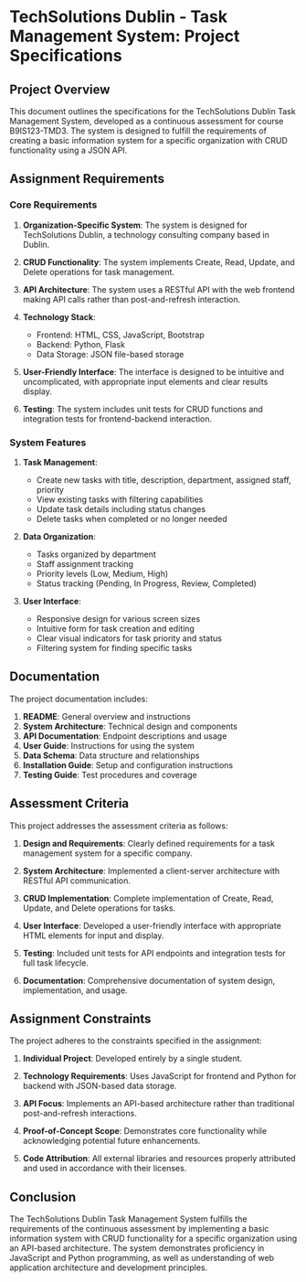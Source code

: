 # TechSolutions Dublin - Task Management System: Project Specifications

## Project Overview

This document outlines the specifications for the TechSolutions Dublin Task Management System, developed as a continuous assessment for course B9IS123-TMD3. The system is designed to fulfill the requirements of creating a basic information system for a specific organization with CRUD functionality using a JSON API.

## Assignment Requirements

### Core Requirements

1. **Organization-Specific System**: The system is designed for TechSolutions Dublin, a technology consulting company based in Dublin.

2. **CRUD Functionality**: The system implements Create, Read, Update, and Delete operations for task management.

3. **API Architecture**: The system uses a RESTful API with the web frontend making API calls rather than post-and-refresh interaction.

4. **Technology Stack**:
   - Frontend: HTML, CSS, JavaScript, Bootstrap
   - Backend: Python, Flask
   - Data Storage: JSON file-based storage

5. **User-Friendly Interface**: The interface is designed to be intuitive and uncomplicated, with appropriate input elements and clear results display.

6. **Testing**: The system includes unit tests for CRUD functions and integration tests for frontend-backend interaction.

### System Features

1. **Task Management**:
   - Create new tasks with title, description, department, assigned staff, priority
   - View existing tasks with filtering capabilities
   - Update task details including status changes
   - Delete tasks when completed or no longer needed

2. **Data Organization**:
   - Tasks organized by department
   - Staff assignment tracking
   - Priority levels (Low, Medium, High)
   - Status tracking (Pending, In Progress, Review, Completed)

3. **User Interface**:
   - Responsive design for various screen sizes
   - Intuitive form for task creation and editing
   - Clear visual indicators for task priority and status
   - Filtering system for finding specific tasks

## Documentation

The project documentation includes:

1. **README**: General overview and instructions
2. **System Architecture**: Technical design and components
3. **API Documentation**: Endpoint descriptions and usage
4. **User Guide**: Instructions for using the system
5. **Data Schema**: Data structure and relationships
6. **Installation Guide**: Setup and configuration instructions
7. **Testing Guide**: Test procedures and coverage

## Assessment Criteria

This project addresses the assessment criteria as follows:

1. **Design and Requirements**: Clearly defined requirements for a task management system for a specific company.

2. **System Architecture**: Implemented a client-server architecture with RESTful API communication.

3. **CRUD Implementation**: Complete implementation of Create, Read, Update, and Delete operations for tasks.

4. **User Interface**: Developed a user-friendly interface with appropriate HTML elements for input and display.

5. **Testing**: Included unit tests for API endpoints and integration tests for full task lifecycle.

6. **Documentation**: Comprehensive documentation of system design, implementation, and usage.

## Assignment Constraints

The project adheres to the constraints specified in the assignment:

1. **Individual Project**: Developed entirely by a single student.

2. **Technology Requirements**: Uses JavaScript for frontend and Python for backend with JSON-based data storage.

3. **API Focus**: Implements an API-based architecture rather than traditional post-and-refresh interactions.

4. **Proof-of-Concept Scope**: Demonstrates core functionality while acknowledging potential future enhancements.

5. **Code Attribution**: All external libraries and resources properly attributed and used in accordance with their licenses.

## Conclusion

The TechSolutions Dublin Task Management System fulfills the requirements of the continuous assessment by implementing a basic information system with CRUD functionality for a specific organization using an API-based architecture. The system demonstrates proficiency in JavaScript and Python programming, as well as understanding of web application architecture and development principles.